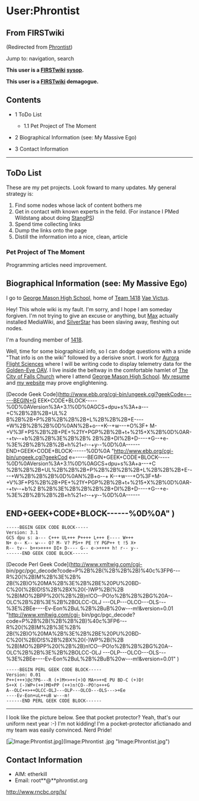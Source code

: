 # User:Phrontist

## From FIRSTwiki

(Redirected from [Phrontist](/index.php?title=Phrontist&redirect=no "Phrontist"))

Jump to: navigation, search

**This user is a [FIRSTwiki](FIRSTwiki "FIRSTwiki") [sysop](FIRSTwiki:Administrators "FIRSTwiki:Administrators").**

**This user is a [FIRSTwiki](FIRSTwiki "FIRSTwiki") demagogue.**

## Contents

- 1 ToDo List

  - 1.1 Pet Project of The Moment

- 2 Biographical Information (see: My Massive Ego)
- 3 Contact Information

--------------------------------------------------------------------------------

## ToDo List

These are my pet projects. Look foward to many updates. My general strategy is:

1. Find some nodes whose lack of content bothers me
2. Get in contact with known experts in the feild. (For instance I PMed Wildstang about doing [StangPS](StangPS "StangPS"))
3. Spend time collecting links
4. Dump the links onto the page
5. Distill the information into a nice, clean, article

### Pet Project of The Moment

Programming articles need improvement.

## Biographical Information (see: My Massive Ego)

I go to [George Mason High School](http://team1418.org "http://team1418.org"), home of [Team 1418](http://team1418.org "http://team1418.org") [Vae Victus](http://team1418.org "http://team1418.org").

Hey! This whole wiki is my fault. I'm sorry, and I hope I am someday forgiven. I'm not trying to give an excuse or anything, but [Max](User:Max "User:Max") actually installed MediaWiki, and [SilverStar](User:SilverStar "User:SilverStar") has been slaving away, fleshing out nodes.

I'm a founding member of [1418](1418 "1418").

Well, time for some biographical info, so I can dodge questions with a snide "That info is on the wiki" followed by a derisive snort. I work for [Aurora Flight Sciences](http://www.aurora.aero "http://www.aurora.aero") where I will be writing code to display telemetry data for the [Golden-Eye OAV](http://www.aurora.aero/tactical/GoldenEye-50.html "http://www.aurora.aero/tactical/GoldenEye-50.html"). I live inside the beltway in the comfortable hamlet of [The City of Falls Church](http://en.wikipedia.org/wiki/Falls_Church "http://en.wikipedia.org/wiki/Falls_Church") where I attend [George Mason High School](http://www.fccps.k12.va.us/gm/ "http://www.fccps.k12.va.us/gm/"). [My resume](http://phrontist.org/resume.html "http://phrontist.org/resume.html") and [my website](http://phrontist.org "http://phrontist.org") may prove englightening.

[Decode Geek Code](<http://www.ebb.org/cgi-bin/ungeek.cgi?geekCode=-----BEGIN+G> EEK+CODE+BLOCK-----%0D%0AVersion%3A+3.1%0D%0AGCS+dpu+s%3A+a---+C%2B%2B%2B+UL%2 B%2B%2B+P%2B%2B%2B%2B+L%2B%2B%2B+E----+W%2B%2B%2B%0D%0AN%2B+o--+K--+w---+O%3F+ M-+V%3F+PS%2B%2B+PE+%21Y+PGP%2B%2B+t+%215+X%2B%0D%0AR--+tv--+b%2B%2B%3E%2B%2B% 2B%2B+DI%2B+D----+G--+e-%3E%2B%2B%2B%2B+h%21+r--+y--%0D%0A------ END+GEEK+CODE+BLOCK------%0D%0A "<http://www.ebb.org/cgi-bin/ungeek.cgi?geekCod> e=-----BEGIN+GEEK+CODE+BLOCK-----%0D%0AVersion%3A+3.1%0D%0AGCS+dpu+s%3A+a---+C %2B%2B%2B+UL%2B%2B%2B+P%2B%2B%2B%2B+L%2B%2B%2B+E----+W%2B%2B%2B%0D%0AN%2B+o--+ K--+w---+O%3F+M-+V%3F+PS%2B%2B+PE+%21Y+PGP%2B%2B+t+%215+X%2B%0D%0AR--+tv--+b%2 B%2B%3E%2B%2B%2B%2B+DI%2B+D----+G--+e-%3E%2B%2B%2B%2B+h%21+r--+y--%0D%0A------

## END+GEEK+CODE+BLOCK------%0D%0A" )

```
-----BEGIN GEEK CODE BLOCK-----
Version: 3.1
GCS dpu s: a--- C+++ UL+++ P++++ L+++ E---- W+++
N+ o-- K-- w--- O? M- V? PS++ PE !Y PGP++ t !5 X+
R-- tv-- b++>++++ DI+ D---- G-- e->++++ h! r-- y--
------END GEEK CODE BLOCK------
```

[Decode Perl Geek Code](http://www.xmltwig.com/cgi-
bin/pgc/pgc_decode?code=P%2B%2B\(%2B%2B%2B\)%40c%3FP6---R%20(%2B)M%2B%3E%2B% 2B(%2B)O%20MA%2B%3E%2B%2BE%20PU%20BD-C%20(%2B)D!S%2B%2BX%20(-)WP%2B(%2B %2B)MO%2BPP%20(%2B%2B)n!CO--PO!o%2B%2B%2BG%20A--OLC%2B%2B%3E%2B%2BOLCC-OLJ ---OLP---OLCO---OLS---%3E%2BEe----Ev-Eon%2BuL%2B%2BuB%20w---m!&version=0.01 "<http://www.xmltwig.com/cgi-> bin/pgc/pgc_decode?code=P%2B%2B(%2B%2B%2B)%40c%3FP6---R%20(%2B)M%2B%3E%2B% 2B(%2B)O%20MA%2B%3E%2B%2BE%20PU%20BD-C%20(%2B)D!S%2B%2BX%20(-)WP%2B(%2B %2B)MO%2BPP%20(%2B%2B)n!CO--PO!o%2B%2B%2BG%20A--OLC%2B%2B%3E%2B%2BOLCC-OLJ ---OLP---OLCO---OLS---%3E%2BEe----Ev-Eon%2BuL%2B%2BuB%20w---m!&version=0.01" )

```
-----BEGIN PERL GEEK CODE BLOCK-----
Version: 0.01
P++(+++)@c?P6---R (+)M+>++(+)O MA+>++E PU BD-C (+)D!
S++X (-)WP+(++)MO+PP (++)n!CO--PO!o+++G
A--OLC++>++OLCC-OLJ---OLP---OLCO---OLS--->+Ee
----Ev-Eon+uL++uB w---m!
------END PERL GEEK CODE BLOCK------
```

--------------------------------------------------------------------------------

I look like the picture below. See that pocket protector? Yeah, that's our uniform next year :-) I'm not kidding! I'm a pocket-protector afictianado and my team was easily convinced. Nerd Pride!

[![Image:Phrontist.jpg](/media/3/32/Phrontist.jpg)](Image:Phrontist
.jpg "Image:Phrontist.jpg")

## Contact Information

- AIM: etherkill
- Email: root**@**phrontist.org

<http://www.rncbc.org/ls/>
